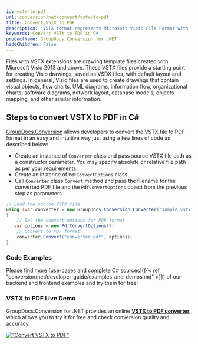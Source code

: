```yaml
---
id: vstx-to-pdf
url: conversion/net/convert/vstx-to-pdf
title: Convert VSTX to PDF
description: "VSTX format represents Microsoft Visio File Format with .vstx extension. Learn how to convert VSTX to PDF file programmatically in C# language using GroupDocs.Conversion for .NET library."
keywords: Convert VSTX to PDF in C#
productName: GroupDocs.Conversion for .NET
hideChildren: False
---
```


Files with VSTX extensions are drawing template files created with Microsoft Visio 2013 and above. These VSTX files provide a starting point for creating Visio drawings, saved as VSDX files, with default layout and settings. In general, Visio files are used to create drawings that contain visual objects, flow charts, UML diagrams, information flow, organizational charts, software diagrams, network layout, database models, objects mapping, and other similar information.

## Steps to convert VSTX to PDF in C#

[GroupDocs.Conversion](https://products.groupdocs.com/conversion/net) allows developers to convert the VSTX file to PDF format in an easy and intuitive way just using a few lines of code as described below:

* Create an instance of `Converter` class and pass source VSTX file path as a constructor parameter. You may specify absolute or relative file path as per your requirements. 
* Create an instance of `PdfConvertOptions` class.
* Call `Converter` class `Convert` method and pass the filename for the converted PDF file and the `PdfConvertOptions` object from the previous step as parameters.

```csharp
// Load the source VSTX file
using (var converter = new GroupDocs.Conversion.Converter("sample.vstx"))
{
    // Set the convert options for PDF format
   var options = new PdfConvertOptions();
    // Convert to PDF format
    converter.Convert("converted.pdf", options);
}
```

### Code Examples

Please find more [use-cases and complete C# sources]({{< ref "conversion/net/developer-guide/examples-and-demos.md" >}}) of our backend and frontend examples and try them for free!

### VSTX to PDF Live Demo

GroupDocs.Conversion for .NET provides an online [**VSTX to PDF converter**](https://products.groupdocs.app/conversion/vstx-to-pdf), which allows you to try it for free and check conversion quality and accuracy.

[!["Convert VSTX to PDF"](conversion/net/images/convert-to-pdf/convert-vstx-to-pdf.png)](https://products.groupdocs.app/conversion/vstx-to-pdf)